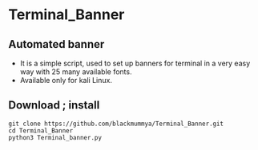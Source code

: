 # Terminal_Banner
## Automated banner

* It is a simple script, used to set up banners for terminal in a very easy way with 25 many available fonts.
* Available only for kali Linux.

## Download ; install

```
git clone https://github.com/blackmummya/Terminal_Banner.git
cd Terminal_Banner
python3 Terminal_banner.py
```
